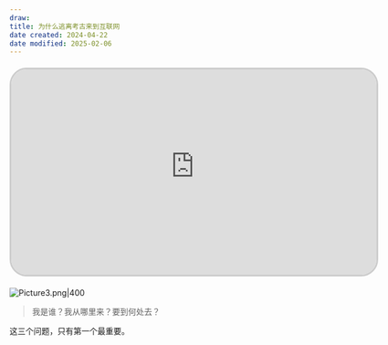 ```yaml
---
draw:
title: 为什么逃离考古来到互联网
date created: 2024-04-22
date modified: 2025-02-06
---
```

<iframe src="https://imagehosting4picgo.oss-cn-beijing.aliyuncs.com/imagehosting/fix-dir%2Fcom~apple~CloudDocs%2FAudio%2F2024%2F04%2F22%2F00-42-10-130c9913aaddec31863d33f19e0a16bc-IMG_7154-4e81c2.mp4" scrolling="no" border="0" frameborder="no" framespacing="0" allowfullscreen="true" style="border-radius: 30px; overflow: hidden; border: 3px solid #ccc; width: 640px; height: 360px; display: block; margin: 20px auto; aspect-ratio: 16 / 9;" ></iframe>

![Picture3.png|400](https://imagehosting4picgo.oss-cn-beijing.aliyuncs.com/imagehosting/fix-dir%2Fliuyishou%2Ftmp%2F2024%2F04%2F22%2F00-24-20-7a14fea4461e7e2ce9b82560ca0ee05b-Picture3-4f29fc.png?x-oss-process=image/resize,l_400)

> 我是谁？我从哪里来？要到何处去？

这三个问题，只有第一个最重要。

<!-- more -->
